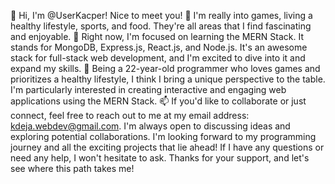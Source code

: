 👋 Hi, I'm @UserKacper! Nice to meet you!
👀 I'm really into games, living a healthy lifestyle, sports, and food. They're all areas that I find fascinating and enjoyable.
🌱 Right now, I'm focused on learning the MERN Stack. It stands for MongoDB, Express.js, React.js, and Node.js. It's an awesome stack for full-stack web development, and I'm excited to dive into it and expand my skills.
💞️ Being a 22-year-old programmer who loves games and prioritizes a healthy lifestyle, I think I bring a unique perspective to the table. I'm particularly interested in creating interactive and engaging web applications using the MERN Stack.
📫 If you'd like to collaborate or just connect, feel free to reach out to me at my email address: kdeja.webdev@gmail.com. I'm always open to discussing ideas and exploring potential collaborations.
I'm looking forward to my programming journey and all the exciting projects that lie ahead! If I have any questions or need any help, I won't hesitate to ask. Thanks for your support, and let's see where this path takes me!
